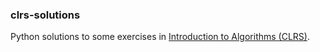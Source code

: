 ### clrs-solutions

Python solutions to some exercises in [Introduction to Algorithms (CLRS)](https://en.wikipedia.org/wiki/Introduction_to_Algorithms).
